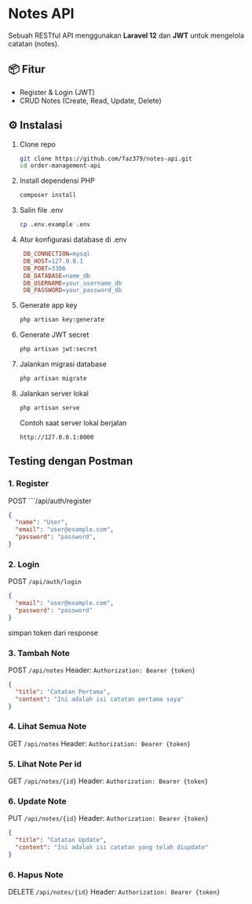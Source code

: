 # Notes API

Sebuah RESTful API menggunakan **Laravel 12** dan **JWT** untuk mengelola catatan (notes).

## 📦 Fitur
- Register & Login (JWT)
- CRUD Notes (Create, Read, Update, Delete)

## ⚙️ Instalasi

1. Clone repo
   ```bash
   git clone https://github.com/faz379/notes-api.git
   cd order-management-api
   ```

2. Install dependensi PHP
   ```bash
   composer install
   ```

3. Salin file .env
   ```bash
   cp .env.example .env
   ```

4. Atur konfigurasi database di .env
   ```makefile
    DB_CONNECTION=mysql
    DB_HOST=127.0.0.1
    DB_PORT=3306
    DB_DATABASE=name_db
    DB_USERNAME=your_username_db
    DB_PASSWORD=your_password_db
   ```

5. Generate app key
   ```bash
   php artisan key:generate
   ```

6. Generate JWT secret
   ```bash
   php artisan jwt:secret
   ```

7. Jalankan migrasi database
   ```bash
   php artisan migrate
   ```

8. Jalankan server lokal
   ```bash
   php artisan serve
   ```
   Contoh saat server lokal berjalan
   ```
   http://127.0.0.1:8000
   ```
## Testing dengan Postman

### 1. Register
POST ```/api/auth/register
```json
{
  "name": "User",
  "email": "user@example.com",
  "password": "password",
}
```

### 2. Login
POST ```/api/auth/login```
```json
{
  "email": "user@example.com",
  "password": "password"
}
```
simpan token dari response


### 3. Tambah Note
POST ```/api/notes```
Header: ```Authorization: Bearer {token}```
```json
{
  "title": "Catatan Pertama",
  "content": "Ini adalah isi catatan pertama saya"
}
```

### 4. Lihat Semua Note
GET ```/api/notes```
Header: ```Authorization: Bearer {token}```

### 5. Lihat Note Per id
GET ```/api/notes/{id}```
Header: ```Authorization: Bearer {token}```

### 6. Update Note
PUT ```/api/notes/{id}```
Header: ```Authorization: Bearer {token}```
```json
{
  "title": "Catatan Update",
  "content": "Ini adalah isi catatan yang telah diupdate"
}
```

### 6. Hapus Note
DELETE ```/api/notes/{id}```
Header: ```Authorization: Bearer {token}```

